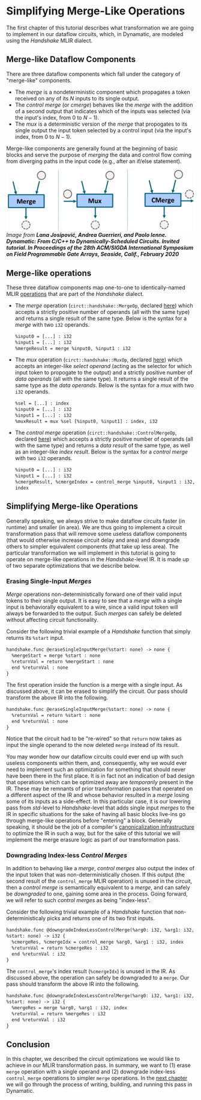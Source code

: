 # Simplifying Merge-Like Operations

The first chapter of this tutorial describes what transformation we are going to implement in our dataflow circuits, which, in Dynamatic, are modeled using the *Handshake* MLIR dialect.

## Merge-like Dataflow Components

There are three dataflow components which fall under the category of "merge-like" components.
- The *merge* is a nondeterministic component which propagates a token received on any of its $N$ inputs to its single output.
- The *control merge* (or *cmerge*) behaves like the *merge* with the addition of a second output that indicates which of the inputs was selected (via the input's index, from $0$ to $N-1$).
- The *mux* is a deterministic version of the *merge* that propogates to its single output the input token selected by a control input (via the input's index, from $0$ to $N-1$).

Merge-like components are generally found at the beginning of basic blocks and serve the purpose of *merging* the data and control flow coming from diverging paths in the input code (e.g., after an if/else statement).

![Merge-like operations](figures/merge-ops.png)
_Image from **Lana Josipović, Andrea Guerrieri, and Paolo Ienne. Dynamatic: From C/C++ to Dynamically-Scheduled Circuits. Invited tutorial. In Proceedings of the 28th ACM/SIGDA International Symposium on Field Programmable Gate Arrays, Seaside, Calif., February 2020**_

## Merge-like operations

These three dataflow components map one-to-one to identically-named MLIR [operations](../MLIRPrimer.md#operations) that are part of the *Handshake* dialect.
- The *merge* operation (`circt::handshake::MergeOp`, declared [here](https://github.com/EPFL-LAP/circt/blob/fe07e66b4c89433f9edc55bab141515d1c4d612c/include/circt/Dialect/Handshake/HandshakeOps.td#L338-L359)) which accepts a strictly positive number of operands (all with the same type) and returns a single result of the same type. Below is the syntax for a *merge* with two `i32` operands.
  ```mlir
  %input0 = [...] : i32
  %input1 = [...] : i32
  %mergeResult = merge %input0, %input1 : i32
  ```
- The *mux* operation (`circt::handshake::MuxOp`, declared [here](https://github.com/EPFL-LAP/circt/blob/fe07e66b4c89433f9edc55bab141515d1c4d612c/include/circt/Dialect/Handshake/HandshakeOps.td#L361-L391)) which accepts an integer-like *select operand* (acting as the selector for which input token to propogate to the output) and a strictly positive number of *data operands* (all with the same type). It returns a single result of the same type as the *data operands*. Below is the syntax for a *mux* with two `i32` operands.
  ```mlir
  %sel = [...] : index
  %input0 = [...] : i32
  %input1 = [...] : i32
  %muxResult = mux %sel [%input0, %input1] : index, i32
  ```
- The *control merge* operation (`circt::handshake::ControlMergeOp`, declared [here](https://github.com/EPFL-LAP/circt/blob/fe07e66b4c89433f9edc55bab141515d1c4d612c/include/circt/Dialect/Handshake/HandshakeOps.td#L393-L427)) which accepts a strictly positive number of operands (all with the same type) and returns a *data result* of the same type, as well as an integer-like *index result*. Below is the syntax for a *control merge* with two `i32` operands.
  ```mlir
  %input0 = [...] : i32
  %input1 = [...] : i32
  %cmergeResult, %cmergeIndex = control_merge %input0, %input1 : i32, index
  ```

## Simplifying Merge-like Operations

Generally speaking, we always strive to make dataflow circuits faster (in runtime) and smaller (in area). We are thus going to implement a circuit transformation pass that will remove some useless dataflow components (that would otherwise increase circuit delay and area) and downgrade others to simpler equivalent components (that take up less area). The particular transformation we will implement in this tutorial is going to operate on merge-like operations in the *Handshake*-level IR. It is made up of two separate optimizations that we describe below.

### Erasing Single-Input *Merges*

*Merge* operations non-deterministically forward one of their valid input tokens to their single output. It is easy to see that a *merge* with a single input is behaviorally equivalent to a wire, since a valid input token will always be forwarded to the output. Such *merges* can safely be deleted without affecting circuit functionality.

Consider the following trivial example of a *Handshake* function that simply returns its `%start` input.
```mlir
handshake.func @eraseSingleInputMerge(%start: none) -> none {
  %mergeStart = merge %start : none
  %returnVal = return %mergeStart : none
  end %returnVal : none
}
``` 
The first operation inside the function is a merge with a single input. As discussed above, it can be erased to simplify the circuit. Our pass should transform the above IR into the following.
```mlir
handshake.func @eraseSingleInputMerge(%start: none) -> none {
  %returnVal = return %start : none
  end %returnVal : none
}
``` 
Notice that the circuit had to be "re-wired" so that `return` now takes as input the single operand to the now deleted `merge` instead of its result.

You may wonder how our dataflow circuits could ever end up with such useless components within them, and, consequently, why we would ever need to implement such an optimization for something that should never have been there in the first place. It is in fact not an indication of bad design that operations which can be optimized away are *temporarily* present in the IR. These may be remnants of prior transformation passes that operated on a different aspect of the IR and whose behavior resulted in a *merge* losing some of its inputs as a side-effect. In this particular case, it is our lowering pass from *std*-level to *Handshake*-level that adds single input *merges* to the IR in specific situations for the sake of having all basic blocks live-ins go through merge-like operations before "entering" a block. Generally speaking, it should be the job of a compiler's [canonicalization infrastructure](https://mlir.llvm.org/docs/Canonicalization/) to optimize the IR in such a way, but for the sake of this tutorial we will implement the merge erasure logic as part of our transformation pass.  

### Downgrading Index-less *Control Merges*

In addition to behaving like a *merge*, *control merges* also output the index of the input token that was non-deterministically chosen. If this output (the second result of the `control_merge` MLIR operation) is unused in the circuit, then a *control merge* is semantically equivalent to a *merge*, and can safely be *downgraded* to one, gaining some area in the process. Going forward, we will refer to such *control merges* as being "index-less".

Consider the following trivial example of a *Handshake* function that non-deterministicaly picks and returns one of its two first inputs.
```mlir
handshake.func @downgradeIndexLessControlMerge(%arg0: i32, %arg1: i32, %start: none) -> i32 {
  %cmergeRes, %cmergeIdx = control_merge %arg0, %arg1 : i32, index
  %returnVal = return %cmergeRes : i32
  end %returnVal : i32
}
```
The `control_merge`'s index result (`%cmergeIdx`) is unused in the IR. As discussed above, the operation can safely be downgraded to a `merge`. Our pass should transform the above IR into the following.
```mlir
handshake.func @downgradeIndexLessControlMerge(%arg0: i32, %arg1: i32, %start: none) -> i32 {
  %mergeRes = merge %arg0, %arg1 : i32, index
  %returnVal = return %mergeRes : i32
  end %returnVal : i32
}
```

## Conclusion

In this chapter, we described the circuit optimizations we would like to achieve in our MLIR transformation pass. In summary, we want to (1) erase `merge` operation with a single operand and (2) downgrade index-less `control_merge` operations to simpler `merge` operations. In the [next chapter](2.WritingASimplePass.md) we will go through the process of writing, building, and running this pass in Dynamatic.
